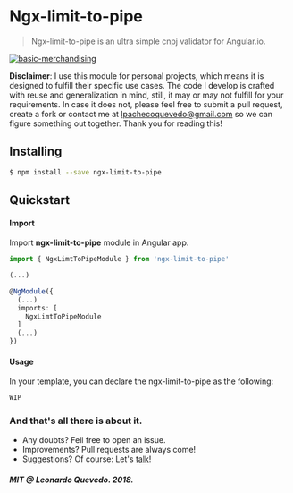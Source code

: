 # Ngx-limit-to-pipe

> Ngx-limit-to-pipe is an ultra simple cnpj validator for Angular.io.

[![basic-merchandising](https://imgur.com/LNOYczf.png)](https://github.com/leopq)

**Disclaimer**: I use this module for personal projects, which means it is designed to fulfill their specific use cases. The code I develop is crafted with reuse and generalization in mind, still, it may or may not fulfill for your requirements. In case it does not, please feel free to submit a pull request, create a fork or contact me at lpachecoquevedo@gmail.com so we can figure something out together. Thank you for reading this!

## Installing

```sh
$ npm install --save ngx-limit-to-pipe
```

## Quickstart

#### Import

Import **ngx-limit-to-pipe** module in Angular app.

```typescript
import { NgxLimtToPipeModule } from 'ngx-limit-to-pipe'

(...)

@NgModule({
  (...)
  imports: [
    NgxLimtToPipeModule
  ]
  (...)
})
```

#### Usage

In your template, you can declare the ngx-limit-to-pipe as the following:
```html
WIP

```

### And that's all there is about it.
* Any doubts? Fell free to open an issue.
* Improvements? Pull requests are always come!
* Suggestions? Of course: Let's [talk](https://twitter.com/leopq)!

##### MIT @ Leonardo Quevedo. 2018.